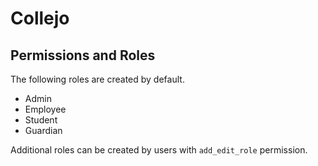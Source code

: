 # Collejo 
## Permissions and Roles

The following roles are created by default.

- Admin
- Employee
- Student
- Guardian

Additional roles can be created by users with `add_edit_role` permission.
